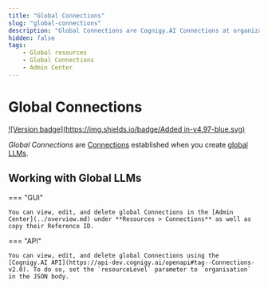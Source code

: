 ```yaml
---
title: "Global Connections"
slug: "global-connections"
description: "Global Connections are Cognigy.AI Connections at organization level."
hidden: false
tags:
    - Global resources
    - Global Connections
    - Admin Center
---
```


# Global Connections

[![Version badge](https://img.shields.io/badge/Added in-v4.97-blue.svg)](../../../release-notes/4.97.md)

_Global Connections_ are [Connections](../../../../build/connections.md) established when you create [global LLMs](../../../../empower/llms/overview.md).

## Working with Global LLMs

=== "GUI"

    You can view, edit, and delete global Connections in the [Admin Center](../overview.md) under **Resources > Connections** as well as copy their Reference ID.

=== "API"

    You can view, edit, and delete global Connections using the [Cognigy.AI API](https://api-dev.cognigy.ai/openapi#tag--Connections-v2.0). To do so, set the `resourceLevel` parameter to `organisation` in the JSON body.
